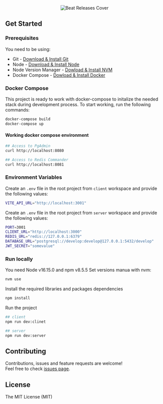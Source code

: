 <div align="center">
  <a target="_blank" target="https://beatport-releases.vercel.app/auth/login?">
    <img alt="Beat Releases Cover" title="Beat Releases App" src="https://user-images.githubusercontent.com/56691632/179067761-9a3be155-17b6-4ae2-b3dd-1d51aa5f1548.png" />
  </a>
</div>

## Get Started
### Prerequisites
You need to be using:

- Git - [Download & Install Git](https://git-scm.com/downloads)
- Node - [Download & Install Node](https://nodejs.org/es/download/)
- Node Version Manager - [Dowload & Install NVM](https://github.com/nvm-sh/nvm)
- Docker Compose - [Dowload & Install Docker](https://docs.docker.com/compose/)

### Docker Compose
This project is ready to work with docker-compose to initalize the needed stack during development process.
To start working, run the following commands:

```bash
docker-compose build
docker-compose up
```

#### Working docker compose environment

```bash
## Access to PgAdmin
curl http://localhost:8080 

## Access to Redis Commander
curl http://localhost:8081 
```

### Environment Variables
Create an `.env` file in the root project from `client` workspace and provide the following values:

```bash
VITE_API_URL="http://localhost:3001"
```

Create an `.env` file in the root project from `server` workspace and provide the following values:

```bash
PORT=3001
CLIENT_URL="http://localhost:3000"
REDIS_URL="redis://127.0.0.1:6379"
DATABASE_URL="postgresql://develop:develop@127.0.0.1:5432/develop"
JWT_SECRET="somevalue"
```

### Run locally
You need Node v16.15.0 and npm v8.5.5 Set versions manua with nvm:
```bash
nvm use
```

Install the required libraries and packages dependencies
```bash
npm install
```

Run the project
```bash
## client
npm run dev:clinet

## server
npm run dev:server
```

## Contributing

Contributions, issues and feature requests are welcome!
<br />
Feel free to check [issues page](https://github.com/MatiasMonasterio/beatport-releases/issues).

## License
The MIT License (MIT)
